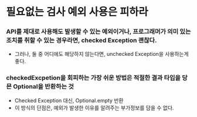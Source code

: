 # 필요없는 검사 예외 사용은 피하라

### API를 제대로 사용해도 발생할 수 있는 예외이거나, 프로그래머가 의미 있는 조치를 취할 수 있는 경우라면, checked Exception 괜찮다.
+ 그러나, 둘 중 어디에도 해당하지 않는다면, unchecked Exception을 사용하는게 좋다.

### checkedExcpetion을 회피하는 가장 쉬운 방법은 적절한 결과 타입을 당믄 Optional을 반환하는 것
+ Checked Exception 대신, Optional.empty 반환
+ 이 방식의 단점은, 예외가 발생한 이유를 알려주는 부가정보를 담을 수 없다.